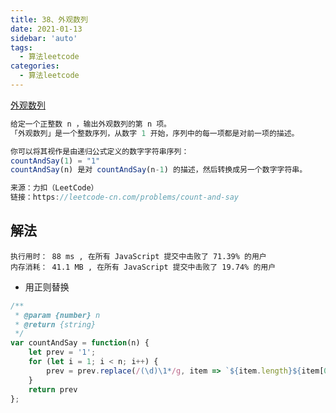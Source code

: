 ```yaml
---
title: 38、外观数列
date: 2021-01-13
sidebar: 'auto'
tags: 
  - 算法leetcode
categories:
  - 算法leetcode
---
```

[外观数列](https://leetcode-cn.com/problems/count-and-say)

```js
给定一个正整数 n ，输出外观数列的第 n 项。
「外观数列」是一个整数序列，从数字 1 开始，序列中的每一项都是对前一项的描述。

你可以将其视作是由递归公式定义的数字字符串序列：
countAndSay(1) = "1"
countAndSay(n) 是对 countAndSay(n-1) 的描述，然后转换成另一个数字字符串。

来源：力扣（LeetCode）
链接：https://leetcode-cn.com/problems/count-and-say
```

## 解法

`执行用时： 88 ms , 在所有 JavaScript 提交中击败了 71.39% 的用户 `   
`内存消耗： 41.1 MB , 在所有 JavaScript 提交中击败了 19.74% 的用户`

- 用正则替换

```js
/**
 * @param {number} n
 * @return {string}
 */
var countAndSay = function(n) {
    let prev = '1';
    for (let i = 1; i < n; i++) {
        prev = prev.replace(/(\d)\1*/g, item => `${item.length}${item[0]}`)
    }
    return prev
};
```
